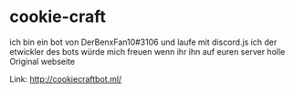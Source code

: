 # cookie-craft
ich bin ein bot von DerBenxFan10#3106 und laufe mit discord.js ich der etwickler des bots würde mich freuen wenn ihr ihn auf euren server holle Original webseite 

Link: http://cookiecraftbot.ml/
